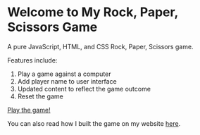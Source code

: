 # Welcome to My Rock, Paper, Scissors Game

A pure JavaScript, HTML, and CSS Rock, Paper, Scissors game.

Features include:

1. Play a game against a computer
2. Add player name to user interface
3. Updated content to reflect the game outcome
4. Reset the game

[Play the game!](https://caseyocampo.github.io/js-rock-paper-scissors/)

You can also read how I built the game on my website [here](https://www.caseyocampo.com/js-rock-paper-scissors-game/).
